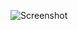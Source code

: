 ![Screenshot](https://raw.githubusercontent.com/Cryakl/Ultimate-RAT-Collection/refs/heads/main/SheetRat/Sheet%20rat%20v2.6/Screenshot.png)
